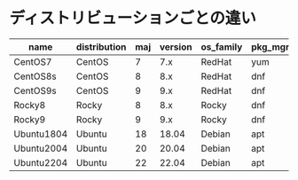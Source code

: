 # ディストリビューションごとの違い

|name      |distribution|maj|version|os_family|pkg_mgr|
|----------|------------|---|---    |---------|-------|
|CentOS7   |CentOS      |7  |7.x    |RedHat   |yum    |
|CentOS8s  |CentOS      |8  |8.x    |RedHat   |dnf    |
|CentOS9s  |CentOS      |9  |9.x    |RedHat   |dnf    |
|Rocky8    |Rocky       |8  |8.x    |Rocky    |dnf    |
|Rocky9    |Rocky       |9  |9.x    |Rocky    |dnf    |
|Ubuntu1804|Ubuntu      |18 |18.04  |Debian   |apt    |
|Ubuntu2004|Ubuntu      |20 |20.04  |Debian   |apt    |
|Ubuntu2204|Ubuntu      |22 |22.04  |Debian   |apt    |
